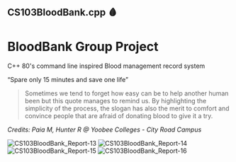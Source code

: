 ## CS103BloodBank.cpp 🩸
# BloodBank Group Project

C++ 80's command line inspired Blood management record system

“Spare only 15 minutes and save one life”

> Sometimes we tend to forget how easy can be to help another human been but this quote manages to remind us. By highlighting the simplicity of the process, the slogan has also the merit to comfort and convince people that are afraid of donating blood to give it a try.

*Credits: Paia M, Hunter R @
Yoobee Colleges - City Road Campus*

![CS103BloodBank_Report-13](https://github.com/hunterjreid/BloodBankSys/assets/62681404/99367134-143f-4875-b372-e0f0054078f6)
![CS103BloodBank_Report-14](https://github.com/hunterjreid/BloodBankSys/assets/62681404/3b376ba7-6ae8-45c9-949b-cc3e15362140)
![CS103BloodBank_Report-15](https://github.com/hunterjreid/BloodBankSys/assets/62681404/5f9fe42f-033d-4b6a-b501-c9523f43408e)
![CS103BloodBank_Report-16](https://github.com/hunterjreid/BloodBankSys/assets/62681404/ea13275c-b76e-4e21-8330-4c44772e43f4)

